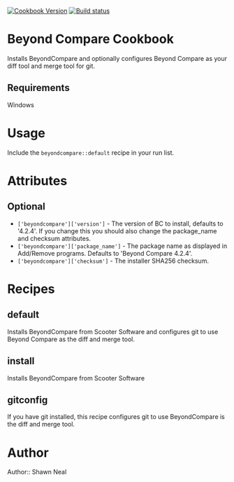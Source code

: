 [![Cookbook Version](http://img.shields.io/cookbook/v/beyondcompare.svg)](https://supermarket.chef.io/cookbooks/beyondcompare)
[![Build status](https://ci.appveyor.com/api/projects/status/2apr5hmr7oq7uurk/branch/master?svg=true)](https://ci.appveyor.com/project/ChefWindowsCookbooks65871/beyondcompare/branch/master)

# Beyond Compare Cookbook

Installs BeyondCompare and optionally configures Beyond Compare as your diff tool and merge tool for git.

## Requirements

Windows

# Usage

Include the `beyondcompare::default` recipe in your run list.

# Attributes

## Optional

* `['beyondcompare']['version']` - The version of BC to install, defaults to '4.2.4'. If you change this you should also change the package_name and checksum attributes.
* `['beyondcompare']['package_name']` - The package name as displayed in Add/Remove programs. Defaults to 'Beyond Compare 4.2.4'.
* `['beyondcompare']['checksum']` - The installer SHA256 checksum.

# Recipes

## default
Installs BeyondCompare from Scooter Software and configures git to use Beyond Compare as the diff and merge tool.

## install
Installs BeyondCompare from Scooter Software

## gitconfig
If you have git installed, this recipe configures git to use BeyondCompare is the diff and merge tool.

# Author

Author:: Shawn Neal
